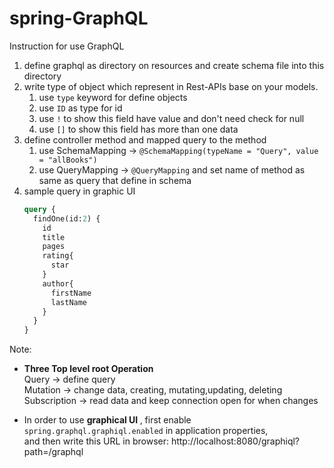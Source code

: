 # spring-GraphQL


Instruction for use GraphQL
1. define graphql as directory on resources and create schema file into this directory
2. write type of object which represent in Rest-APIs base on your models.
   1. use ```type``` keyword for define objects 
   2. use ```ID``` as type for id
   3. use ```!``` to show this field have value and don't need check for null
   4. use ```[]``` to show this field has more than one data
3. define controller method and mapped query to the method
   1. use SchemaMapping -> ```@SchemaMapping(typeName = "Query", value = "allBooks")```
   2. use QueryMapping -> ```@QueryMapping``` and set name of method as same as query that define in schema
4. sample query in graphic UI
    ~~~ GraphQL
    query {
      findOne(id:2) {
        id
        title
        pages
        rating{
          star
        }
        author{
          firstName
          lastName
        }
      }
    }
    ~~~


Note: <br> 
- <b> Three Top level root Operation </b> <br>
  Query -> define query <br>
  Mutation -> change data, creating, mutating,updating, deleting <br>
  Subscription -> read data and keep connection open for when changes <br>

- In order to use <b>graphical UI </b>, first enable ```spring.graphql.graphiql.enabled``` in application properties, <br>
and then write this URL in browser: http://localhost:8080/graphiql?path=/graphql